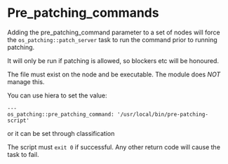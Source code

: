 # Pre_patching_commands

Adding the pre_patching_command parameter to a set of nodes will force the `os_patching::patch_server` task to run the command prior to running patching.

It will only be run if patching is allowed, so blockers etc will be honoured.

The file must exist on the node and be executable.  The module does *NOT* manage this.

You can use hiera to set the value:

```
---
os_patching::pre_patching_command: '/usr/local/bin/pre-patching-script'
```

or it can be set through classification


The script must `exit 0` if successful.  Any other return code will cause the task to fail.

